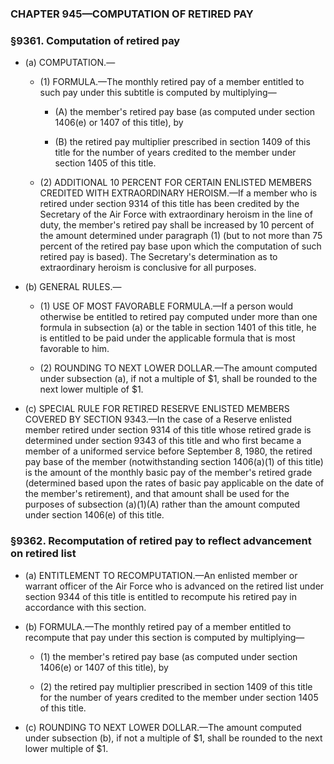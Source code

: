 ### **CHAPTER 945—COMPUTATION OF RETIRED PAY**

### §9361. Computation of retired pay
* (a) COMPUTATION.—

  * (1) FORMULA.—The monthly retired pay of a member entitled to such pay under this subtitle is computed by multiplying—

    * (A) the member's retired pay base (as computed under section 1406(e) or 1407 of this title), by

    * (B) the retired pay multiplier prescribed in section 1409 of this title for the number of years credited to the member under section 1405 of this title.


  * (2) ADDITIONAL 10 PERCENT FOR CERTAIN ENLISTED MEMBERS CREDITED WITH EXTRAORDINARY HEROISM.—If a member who is retired under section 9314 of this title has been credited by the Secretary of the Air Force with extraordinary heroism in the line of duty, the member's retired pay shall be increased by 10 percent of the amount determined under paragraph (1) (but to not more than 75 percent of the retired pay base upon which the computation of such retired pay is based). The Secretary's determination as to extraordinary heroism is conclusive for all purposes.


* (b) GENERAL RULES.—

  * (1) USE OF MOST FAVORABLE FORMULA.—If a person would otherwise be entitled to retired pay computed under more than one formula in subsection (a) or the table in section 1401 of this title, he is entitled to be paid under the applicable formula that is most favorable to him.

  * (2) ROUNDING TO NEXT LOWER DOLLAR.—The amount computed under subsection (a), if not a multiple of $1, shall be rounded to the next lower multiple of $1.


* (c) SPECIAL RULE FOR RETIRED RESERVE ENLISTED MEMBERS COVERED BY SECTION 9343.—In the case of a Reserve enlisted member retired under section 9314 of this title whose retired grade is determined under section 9343 of this title and who first became a member of a uniformed service before September 8, 1980, the retired pay base of the member (notwithstanding section 1406(a)(1) of this title) is the amount of the monthly basic pay of the member's retired grade (determined based upon the rates of basic pay applicable on the date of the member's retirement), and that amount shall be used for the purposes of subsection (a)(1)(A) rather than the amount computed under section 1406(e) of this title.

### §9362. Recomputation of retired pay to reflect advancement on retired list
* (a) ENTITLEMENT TO RECOMPUTATION.—An enlisted member or warrant officer of the Air Force who is advanced on the retired list under section 9344 of this title is entitled to recompute his retired pay in accordance with this section.

* (b) FORMULA.—The monthly retired pay of a member entitled to recompute that pay under this section is computed by multiplying—

  * (1) the member's retired pay base (as computed under section 1406(e) or 1407 of this title), by

  * (2) the retired pay multiplier prescribed in section 1409 of this title for the number of years credited to the member under section 1405 of this title.


* (c) ROUNDING TO NEXT LOWER DOLLAR.—The amount computed under subsection (b), if not a multiple of $1, shall be rounded to the next lower multiple of $1.